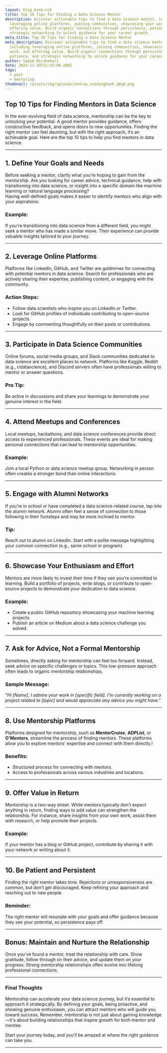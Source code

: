 ```yaml
---
layout: blog_base.njk
title: Top 10 Tips for Finding a Data Science Mentor
description: Discover actionable tips to find a data science mentor, including
  leveraging online platforms, joining communities, showcasing your work, and
  offering value. Build organic connections through persistence, patience, and
  strategic networking to unlock guidance for your career growth.
meta_title: Top 10 Tips for Finding a Data Science Mentor
meta_description: Discover actionable tips to find a data science mentor,
  including leveraging online platforms, joining communities, showcasing your
  work, and offering value. Build organic connections through persistence,
  patience, and strategic networking to unlock guidance for your career growth.
author: Saeed Mirshekari
date: 2024-11-20T15:42:04.280Z
tags:
  - post
  - mentoring
thumbnail: /assets/img/uploads/undraw_readingbook_q8q0.png
---
```

## Top 10 Tips for Finding Mentors in Data Science

In the ever-evolving field of data science, mentorship can be the key to unlocking your potential. A good mentor provides guidance, offers constructive feedback, and opens doors to new opportunities. Finding the right mentor can feel daunting, but with the right approach, it’s an achievable goal. Here are the top 10 tips to help you find mentors in data science.

---

## 1. **Define Your Goals and Needs**
Before seeking a mentor, clarify what you’re hoping to gain from the mentorship. Are you looking for career advice, technical guidance, help with transitioning into data science, or insight into a specific domain like machine learning or natural language processing?  
Having well-defined goals makes it easier to identify mentors who align with your aspirations.

### Example:
If you're transitioning into data science from a different field, you might seek a mentor who has made a similar move. Their experience can provide valuable insights tailored to your journey.

---

## 2. **Leverage Online Platforms**
Platforms like LinkedIn, GitHub, and Twitter are goldmines for connecting with potential mentors in data science. Search for professionals who are actively sharing their expertise, publishing content, or engaging with the community.

### Action Steps:
- Follow data scientists who inspire you on LinkedIn or Twitter.
- Look for GitHub profiles of individuals contributing to open-source projects.
- Engage by commenting thoughtfully on their posts or contributions.

---

## 3. **Participate in Data Science Communities**
Online forums, social media groups, and Slack communities dedicated to data science are excellent places to network. Platforms like Kaggle, Reddit (e.g., r/datascience), and Discord servers often have professionals willing to mentor or answer questions.

### Pro Tip:
Be active in discussions and share your learnings to demonstrate your genuine interest in the field.

---

## 4. **Attend Meetups and Conferences**
Local meetups, hackathons, and data science conferences provide direct access to experienced professionals. These events are ideal for making personal connections that can lead to mentorship opportunities.

### Example:
Join a local Python or data science meetup group. Networking in person often creates a stronger bond than online interactions.

---

## 5. **Engage with Alumni Networks**
If you’re in school or have completed a data science-related course, tap into the alumni network. Alumni often feel a sense of connection to those following in their footsteps and may be more inclined to mentor.

### Tip:
Reach out to alumni on LinkedIn. Start with a polite message highlighting your common connection (e.g., same school or program).

---

## 6. **Showcase Your Enthusiasm and Effort**
Mentors are more likely to invest their time if they see you’re committed to learning. Build a portfolio of projects, write blogs, or contribute to open-source projects to demonstrate your dedication to data science.

### Example:
- Create a public GitHub repository showcasing your machine learning projects.
- Publish an article on Medium about a data science challenge you solved.

---

## 7. **Ask for Advice, Not a Formal Mentorship**
Sometimes, directly asking for mentorship can feel too forward. Instead, seek advice on specific challenges or topics. This low-pressure approach often leads to organic mentorship relationships.

### Sample Message:
*"Hi [Name], I admire your work in [specific field]. I’m currently working on a project related to [topic] and would appreciate any advice you might have."*

---

## 8. **Use Mentorship Platforms**
Platforms designed for mentorship, such as **MentorCruise**, **ADPList**, or **O'Mentors**, streamline the process of finding mentors. These platforms allow you to explore mentors’ expertise and connect with them directly.!


### Benefits:
- Structured process for connecting with mentors.
- Access to professionals across various industries and locations.

---

## 9. **Offer Value in Return**
Mentorship is a two-way street. While mentors typically don’t expect anything in return, finding ways to add value can strengthen the relationship. For instance, share insights from your own work, assist them with research, or help promote their projects.

### Example:
If your mentor has a blog or GitHub project, contribute by sharing it with your network or writing about it.

---

## 10. **Be Patient and Persistent**
Finding the right mentor takes time. Rejections or unresponsiveness are common, but don’t get discouraged. Keep refining your approach and reaching out to new people.

### Reminder:
The right mentor will resonate with your goals and offer guidance because they see your potential, so persistence pays off.

---

## Bonus: Maintain and Nurture the Relationship
Once you’ve found a mentor, treat the relationship with care. Show gratitude, follow through on their advice, and update them on your progress. Strong mentorship relationships often evolve into lifelong professional connections.

---

### Final Thoughts
Mentorship can accelerate your data science journey, but it’s essential to approach it strategically. By defining your goals, being proactive, and showing genuine enthusiasm, you can attract mentors who will guide you toward success. Remember, mentorship is not just about gaining knowledge—it's about building relationships that inspire growth for both mentor and mentee.  

Start your journey today, and you’ll be amazed at where the right guidance can take you. 

--- 


